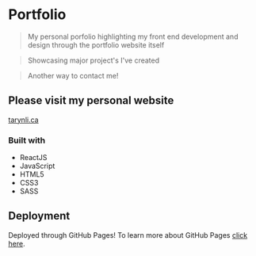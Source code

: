 # Portfolio

> My personal porfolio highlighting my front end development and design through the portfolio website itself

> Showcasing major project's I've created

> Another way to contact me!

## Please visit my personal website
<a href='https://tarynli.ca/'>tarynli.ca</a>

### Built with

* ReactJS
* JavaScript
* HTML5
* CSS3
* SASS

## Deployment

Deployed through GitHub Pages! To learn more about GitHub Pages <a href='https://pages.github.com/'>click here</a>.

